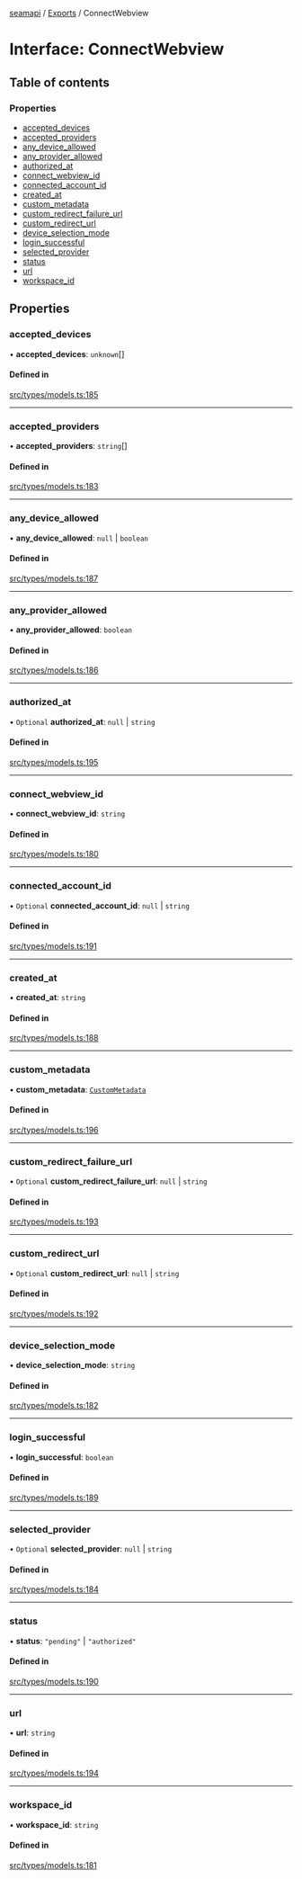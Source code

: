 [seamapi](../README.md) / [Exports](../modules.md) / ConnectWebview

# Interface: ConnectWebview

## Table of contents

### Properties

- [accepted\_devices](ConnectWebview.md#accepted_devices)
- [accepted\_providers](ConnectWebview.md#accepted_providers)
- [any\_device\_allowed](ConnectWebview.md#any_device_allowed)
- [any\_provider\_allowed](ConnectWebview.md#any_provider_allowed)
- [authorized\_at](ConnectWebview.md#authorized_at)
- [connect\_webview\_id](ConnectWebview.md#connect_webview_id)
- [connected\_account\_id](ConnectWebview.md#connected_account_id)
- [created\_at](ConnectWebview.md#created_at)
- [custom\_metadata](ConnectWebview.md#custom_metadata)
- [custom\_redirect\_failure\_url](ConnectWebview.md#custom_redirect_failure_url)
- [custom\_redirect\_url](ConnectWebview.md#custom_redirect_url)
- [device\_selection\_mode](ConnectWebview.md#device_selection_mode)
- [login\_successful](ConnectWebview.md#login_successful)
- [selected\_provider](ConnectWebview.md#selected_provider)
- [status](ConnectWebview.md#status)
- [url](ConnectWebview.md#url)
- [workspace\_id](ConnectWebview.md#workspace_id)

## Properties

### accepted\_devices

• **accepted\_devices**: `unknown`[]

#### Defined in

[src/types/models.ts:185](https://github.com/seamapi/javascript/blob/main/src/types/models.ts#L185)

___

### accepted\_providers

• **accepted\_providers**: `string`[]

#### Defined in

[src/types/models.ts:183](https://github.com/seamapi/javascript/blob/main/src/types/models.ts#L183)

___

### any\_device\_allowed

• **any\_device\_allowed**: ``null`` \| `boolean`

#### Defined in

[src/types/models.ts:187](https://github.com/seamapi/javascript/blob/main/src/types/models.ts#L187)

___

### any\_provider\_allowed

• **any\_provider\_allowed**: `boolean`

#### Defined in

[src/types/models.ts:186](https://github.com/seamapi/javascript/blob/main/src/types/models.ts#L186)

___

### authorized\_at

• `Optional` **authorized\_at**: ``null`` \| `string`

#### Defined in

[src/types/models.ts:195](https://github.com/seamapi/javascript/blob/main/src/types/models.ts#L195)

___

### connect\_webview\_id

• **connect\_webview\_id**: `string`

#### Defined in

[src/types/models.ts:180](https://github.com/seamapi/javascript/blob/main/src/types/models.ts#L180)

___

### connected\_account\_id

• `Optional` **connected\_account\_id**: ``null`` \| `string`

#### Defined in

[src/types/models.ts:191](https://github.com/seamapi/javascript/blob/main/src/types/models.ts#L191)

___

### created\_at

• **created\_at**: `string`

#### Defined in

[src/types/models.ts:188](https://github.com/seamapi/javascript/blob/main/src/types/models.ts#L188)

___

### custom\_metadata

• **custom\_metadata**: [`CustomMetadata`](../modules.md#custommetadata)

#### Defined in

[src/types/models.ts:196](https://github.com/seamapi/javascript/blob/main/src/types/models.ts#L196)

___

### custom\_redirect\_failure\_url

• `Optional` **custom\_redirect\_failure\_url**: ``null`` \| `string`

#### Defined in

[src/types/models.ts:193](https://github.com/seamapi/javascript/blob/main/src/types/models.ts#L193)

___

### custom\_redirect\_url

• `Optional` **custom\_redirect\_url**: ``null`` \| `string`

#### Defined in

[src/types/models.ts:192](https://github.com/seamapi/javascript/blob/main/src/types/models.ts#L192)

___

### device\_selection\_mode

• **device\_selection\_mode**: `string`

#### Defined in

[src/types/models.ts:182](https://github.com/seamapi/javascript/blob/main/src/types/models.ts#L182)

___

### login\_successful

• **login\_successful**: `boolean`

#### Defined in

[src/types/models.ts:189](https://github.com/seamapi/javascript/blob/main/src/types/models.ts#L189)

___

### selected\_provider

• `Optional` **selected\_provider**: ``null`` \| `string`

#### Defined in

[src/types/models.ts:184](https://github.com/seamapi/javascript/blob/main/src/types/models.ts#L184)

___

### status

• **status**: ``"pending"`` \| ``"authorized"``

#### Defined in

[src/types/models.ts:190](https://github.com/seamapi/javascript/blob/main/src/types/models.ts#L190)

___

### url

• **url**: `string`

#### Defined in

[src/types/models.ts:194](https://github.com/seamapi/javascript/blob/main/src/types/models.ts#L194)

___

### workspace\_id

• **workspace\_id**: `string`

#### Defined in

[src/types/models.ts:181](https://github.com/seamapi/javascript/blob/main/src/types/models.ts#L181)
